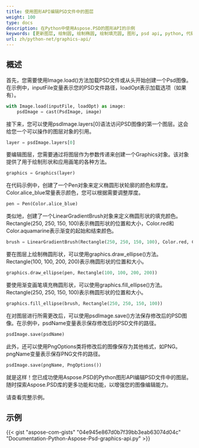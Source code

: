 ```yaml
---
title: 使用图形API编辑PSD文件中的图层
weight: 100
type: docs
description: 在Python中使用Aspose.PSD的图形API的示例
keywords: [更新图层, 绘制圆, 绘制椭圆, 绘制填充圆, 图形, psd api, python, 代码示例]
url: zh/python-net/graphics-api/
---
```


## **概述**
首先，您需要使用Image.load()方法加载PSD文件或从头开始创建一个Psd图像。在示例中，inputFile变量表示您的PSD文件路径，loadOpt表示加载选项（如果有）。

```python 
with Image.load(inputFile, loadOpt) as image:
    psdImage = cast(PsdImage, image)
```
接下来，您可以使用psdImage.layers[0]语法访问PSD图像的第一个图层。这会给您一个可以操作的图层对象的引用。

```python 
layer = psdImage.layers[0]
```
要编辑图层，您需要通过将图层作为参数传递来创建一个Graphics对象。该对象提供了用于绘制形状和应用画笔的各种方法。

```python 
graphics = Graphics(layer)
```
在代码示例中，创建了一个Pen对象来定义椭圆形状轮廓的颜色和厚度。Color.alice_blue常量表示颜色，您可以根据需要调整厚度。

```python 
pen = Pen(Color.alice_blue)
```
类似地，创建了一个LinearGradientBrush对象来定义椭圆形状的填充颜色。Rectangle(250, 250, 150, 100)表示椭圆形状的位置和大小，Color.red和Color.aquamarine表示渐变的起始和结束颜色。

```python 
brush = LinearGradientBrush(Rectangle(250, 250, 150, 100), Color.red, Color.aquamarine, 45)
```
要在图层上绘制椭圆形状，可以使用graphics.draw_ellipse()方法。Rectangle(100, 100, 200, 200)表示椭圆形状的位置和大小。

```python 
graphics.draw_ellipse(pen, Rectangle(100, 100, 200, 200))
```
要使用渐变画笔填充椭圆形状，可以使用graphics.fill_ellipse()方法。Rectangle(250, 250, 150, 100)表示椭圆形状的位置和大小。

```python 
graphics.fill_ellipse(brush, Rectangle(250, 250, 150, 100))
```
在对图层进行所需更改后，可以使用psdImage.save()方法保存修改后的PSD图像。在示例中，psdName变量表示保存修改后的PSD文件的路径。

```python 
psdImage.save(psdName)
```
此外，还可以使用PngOptions类将修改后的图像保存为其他格式，如PNG。pngName变量表示保存PNG文件的路径。

```python 
psdImage.save(pngName, PngOptions())
```
就是这样！您已成功使用Aspose.PSD的Python图形API编辑PSD文件中的图层。随时探索Aspose.PSD库的更多功能和功能，以增强您的图像编辑能力。

请查看完整示例。

## **示例**
{{< gist "aspose-com-gists" "04e945e867d0b7f39bb3eab63074d04c" "Documentation-Python-Aspose-Psd-graphics-api.py" >}}
